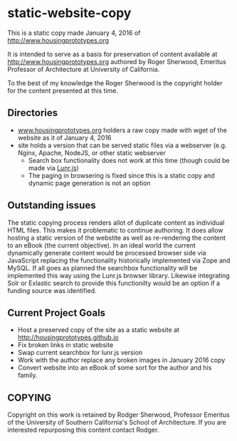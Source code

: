 # static-website-copy

This is a static copy made January 4, 2016 of http://www.housingprototypes.org

It is intended to serve as a basis for preservation of content available at http://www.housingprototypes.org authored by Roger Sherwood, Emeritus Professor of Architecture at University of California.

To the best of my knowledge the Roger Sherwood is the copyright holder for the content presented at this time.

## Directories

+ www.housingprototypes.org holders a raw copy made with wget of the website as it of January 4, 2016
+ site holds a version that can be served static files via a webserver (e.g. Nginx, Apache, NodeJS, or other static webserver
    + Search box functionality does not work at this time (though could be made via [Lunr.js](http://lunrjs.com/))
    + The paging in browsering is fixed since this is a static copy and dynamic page generation is not an option

## Outstanding issues

The static copying process renders allot of duplicate content as individual HTML files. This makes it problematic to continue authoring.
It does allow hosting a static version of the webstite as well as re-rendering the content to an eBook (the current
objective).  In an ideal world the current dynamically generate content would be processed browser side via JavaScript replacing the functionality
historically implemented via Zope and MySQL. If all goes as planned the searchbox functionality will be implemented this way using the Lunr.js 
browser library.  Likewise integrating Solr or Exlastic search to provide this functionilty would be an option if a funding source was identified.

## Current Project Goals

+ Host a preserved copy of the site as a static website at http://housingprototypes.github.io
+ Fix broken links in static website
+ Swap current searchbox for lunr.js version
+ Work with the author replace any broken images in January 2016 copy
+ Convert website into an eBook of some sort for the author and his family.

## COPYING

Copyright on this work is retained by Rodger Sherwood, Professor Emeritus of the University of Southern California's School of Architecture. If you are interested repurposing this content contact Rodger.


